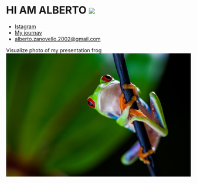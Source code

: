 # HI AM ALBERTO <img src="https://komarev.com/ghpvc/?username=ZanovelloAlberto&label=Profile%20views&color=b60eb1&style=flat"  />
* [Istagram](https://www.instagram.com/albertozanovello_/)
* [My journay](text/Dashboard)
* alberto.zanovello.2002@gmail.com

Visualize photo of my presentation frog 
<img src="pic/frog.jpg"></img>


